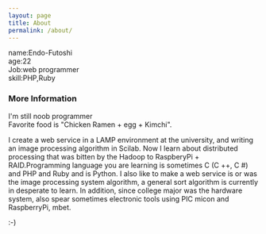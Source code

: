 ```yaml
---
layout: page
title: About
permalink: /about/
---
```

name:Endo-Futoshi  
age:22  
Job:web programmer  
skill:PHP,Ruby


### More Information
I'm still noob programmer  
Favorite food is "Chicken Ramen + egg + Kimchi".

I create a web service in a LAMP environment at the university, and writing an image processing algorithm in Scilab. Now I learn about distributed processing that was bitten by the Hadoop to RaspberyPi + RAID.Programming language you are learning is sometimes C (C ++, C #) and PHP and Ruby and is Python.
I also like to make a web service is or was the image processing system algorithm, a general sort algorithm is currently in desperate to learn. In addition, since college major was the hardware system, also spear sometimes electronic tools using PIC micon and RaspberryPi, mbet.

:-)

